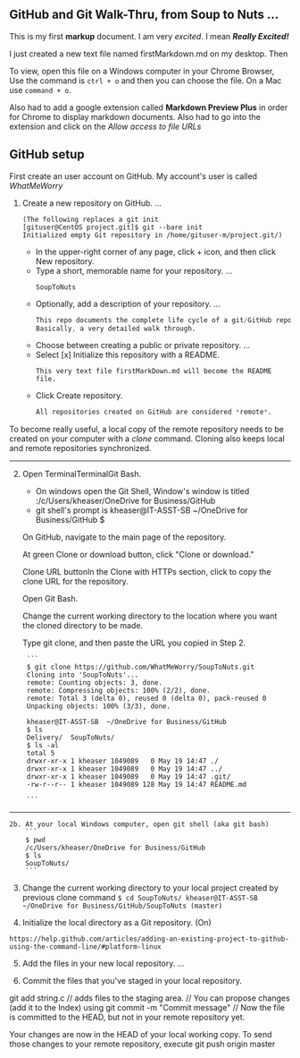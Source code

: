 

## GitHub and Git Walk-Thru, from Soup to Nuts ...

This is my first **markup** document. I am very _excited_. I mean **_Really Excited!_**

I just created a new text file named firstMarkdown.md on my desktop. Then  
 
To view, open this file on a Windows computer in your Chrome Browser, Use the command is `ctrl + o` and then you can choose the file. On a Mac use `command + o`.

Also had to add a google extension called **Markdown Preview Plus** in order for Chrome to display markdown documents. Also had to go into the extension and click on the _Allow access to file URLs_


## GitHub setup


First create an user account on GitHub. My account's user is called *WhatMeWorry*

1. Create a new repository on GitHub. ...

    ```
    (The following replaces a git init 
    [gituser@CentOS project.git]$ git --bare init
    Initialized empty Git repository in /home/gituser-m/project.git/)
    ```

    - In the upper-right corner of any page, click + icon, and then click New repository.
    - Type a short, memorable name for your repository. ...
        ```
        SoupToNuts
        ```
    - Optionally, add a description of your repository. ...
	    ```D 
		This repo documents the complete life cycle of a git/GitHub repository. 
	    Basically, a very detailed walk through.
        ```
    - Choose between creating a public or private repository. ...
    - Select  [x] Initialize this repository with a README.
        ```
        This very text file firstMarkDown.md will become the README file.
        ```
    - Click Create repository.
        ```D
        All repositories created on GitHub are considered *remote*.
        ```
To become really useful, a local copy of the remote repository needs to be created on your computer with a *clone* command. Cloning also keeps local and remote repositories synchronized.

___

2. Open TerminalTerminalGit Bash.

    - On windows open the Git Shell, Window's window is titled :/c/Users/kheaser/OneDrive for Business/GitHub
	- git shell's prompt is kheaser@IT-ASST-SB  ~/OneDrive for Business/GitHub $	

	On GitHub, navigate to the main page of the repository.

    At green Clone or download button, click "Clone or download."

    Clone URL buttonIn the Clone with HTTPs section, click  to copy the clone URL for the repository.

    Open Git Bash.

    Change the current working directory to the location where you want the cloned directory to be made.

    Type git clone, and then paste the URL you copied in Step 2.
	
	    ```		
        $ git clone https://github.com/WhatMeWorry/SoupToNuts.git
        Cloning into 'SoupToNuts'...
        remote: Counting objects: 3, done.
        remote: Compressing objects: 100% (2/2), done.
        remote: Total 3 (delta 0), reused 0 (delta 0), pack-reused 0
        Unpacking objects: 100% (3/3), done.
		  
        kheaser@IT-ASST-SB  ~/OneDrive for Business/GitHub	
        $ ls
        Delivery/  SoupToNuts/
        $ ls -al
        total 5
        drwxr-xr-x 1 kheaser 1049089   0 May 19 14:47 ./
        drwxr-xr-x 1 kheaser 1049089   0 May 19 14:47 ../
        drwxr-xr-x 1 kheaser 1049089   0 May 19 14:47 .git/
        -rw-r--r-- 1 kheaser 1049089 128 May 19 14:47 README.md
		
        ```
___	
	
	2b. At your local Windows computer, open git shell (aka git bash)
	    ```
        $ pwd
        /c/Users/kheaser/OneDrive for Business/GitHub
		$ ls
        SoupToNuts/
        ```
	
3. Change the current working directory to your local project created by previous clone command
	    ```
		$ cd SoupToNuts/
        kheaser@IT-ASST-SB  ~/OneDrive for Business/GitHub/SoupToNuts (master)
        ```

4. Initialize the local directory as a Git repository. (On)
```
https://help.github.com/articles/adding-an-existing-project-to-github-using-the-command-line/#platform-linux
```
5. Add the files in your new local repository. ...





6. Commit the files that you've staged in your local repository.



git add string.c  // adds files to the staging area.
                   // You can propose changes (add it to the Index) using 
git commit -m "Commit message"  // Now the file is committed to the HEAD, but not in your remote repository yet.


Your changes are now in the HEAD of your local working copy. To send those changes to your remote repository, execute 
git push origin master








